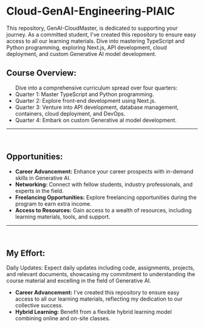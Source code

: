 # Cloud-GenAI-Engineering-PIAIC
This repository, GenAI-CloudMaster, is dedicated to supporting your journey. As a committed student, I've created this repository to ensure easy access to all our learning materials. Dive into mastering TypeScript and Python programming, exploring Next.js, API development, cloud deployment, and custom Generative AI model development.

<h2>Course Overview:</h2>
<ul>Dive into a comprehensive curriculum spread over four quarters:
    <li>Quarter 1: Master TypeScript and Python programming.</li>
    <li>Quarter 2: Explore front-end development using Next.js.</li>
    <li>Quarter 3: Venture into API development, database management, containers, cloud deployment, and DevOps.</li>
    <li>Quarter 4: Embark on custom Generative aI model development.</li>
</ul>
<hr>
<br>
<h2>Opportunities:</h2>
<ul><li><b>Career Advancement:</b> Enhance your career prospects with in-demand skills in Generative AI.</li>
    <li><b>Networking: </b> Connect with fellow students, industry professionals, and experts in the field.</li>
    <li><b>Freelancing Opportunities:</b> Explore freelancing opportunities during the program to earn extra income.</li>
    <li><b>Access to Resources:</b> Gain access to a wealth of resources, including learning materials, tools, and support.</li>
</ul>
<hr>
<br>
<h2>My Effort:</h2>

Daily Updates: Expect daily updates including code, assignments, projects, and relevant documents, showcasing my commitment to understanding the course material and excelling in the field of Generative AI.
<ul><li><b>Career Advancement:</b>  I've created this repository to ensure easy access to all our learning materials, reflecting my                     dedication to our collective success.</li>
    <li><b>Hybrid Learning:</b> Benefit from a flexible hybrid learning model combining online and on-site classes.</li>

</ul>
